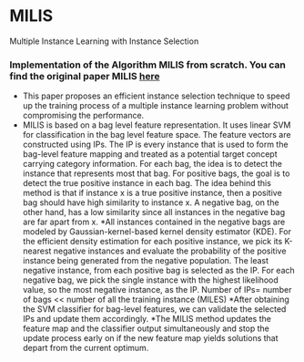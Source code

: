 # MILIS
Multiple Instance Learning with Instance Selection

### Implementation of the Algorithm MILIS from scratch. You can find the original paper MILIS [here](https://ieeexplore.ieee.org/document/5557878?arnumber=5557878)

* This paper proposes an efficient instance selection technique to speed up the training process of a multiple instance learning problem without compromising the performance.
* MILIS is based on a bag level feature representation. It uses linear SVM for classification in the bag level feature space. The feature vectors are constructed using IPs. The IP is every instance that is used to form the bag-level feature mapping and treated as a potential target concept carrying category information. For each bag, the idea is to detect the instance that represents most that bag. For positive bags, the goal is to detect the true positive instance in each bag. The idea behind this method is that if instance x is a true positive instance, then a positive bag should have high similarity to instance x. A negative bag, on the other hand, has a low similarity since all instances in the negative bag are far apart from x. 
*All instances contained in the negative bags are modeled by Gaussian-kernel-based kernel density estimator (KDE). For the efficient density estimation for each positive instance, we pick its K-nearest negative instances and evaluate the probability of the positive instance being generated from the negative population. The least negative instance, from each positive bag is selected as the IP.
For each negative bag, we pick the single instance with the highest likelihood value, so the most negative instance, as the IP.
Number of IPs= number of bags << number of all the training instance (MILES)
*After obtaining the SVM classifier for bag-level features, we can validate the selected IPs and update them accordingly. 
*The MILIS method updates the feature map and the classifier output simultaneously and stop the update process early on if the new feature map yields solutions that depart from the current optimum.


